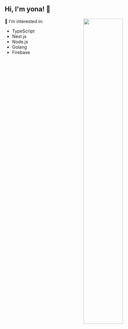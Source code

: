 ## Hi, I'm yona! 🦔


<img align="right" width="50%" src="https://github-readme-stats.vercel.app/api?username=yona3&theme=dark&show_icons=true">

💭 I'm interested in:
- TypeScript
- Next.js
- Node.js
- Golang
- Firebase
